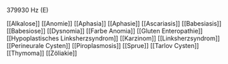 379930 Hz (E)

[[Alkalose]]
[[Anomie]]
[[Aphasia]]
[[Aphasie]]
[[Ascariasis]]
[[Babesiasis]]
[[Babesiose]]
[[Dysnomia]]
[[Farbe Anomia]]
[[Gluten Enteropathie]]
[[Hypoplastisches Linksherzsyndrom]]
[[Karzinom]]
[[Linksherzsyndrom]]
[[Perineurale Cysten]]
[[Piroplasmosis]]
[[Sprue]]
[[Tarlov Cysten]]
[[Thymoma]]
[[Zöliakie]]